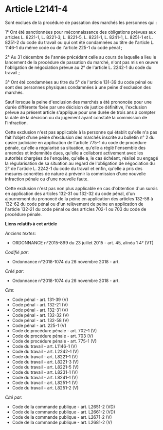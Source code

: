 # Article L2141-4

Sont exclues de la procédure de passation des marchés les personnes qui : 

1° Ont été sanctionnées pour méconnaissance des obligations prévues aux articles L. 8221-1, L. 8221-3, L. 8221-5, L. 8231-1,
L. 8241-1, L. 8251-1 et L. 8251-2 du code du travail ou qui ont été condamnées au titre de l'article L. 1146-1 du même code
ou de l'article 225-1 du code pénal ; 

2° Au 31 décembre de l'année précédant celle au cours de laquelle a lieu le lancement de la procédure de passation du marché,
n'ont pas mis en œuvre l'obligation de négociation prévue au 2° de l'article L. 2242-1 du code du travail ; 

3° Ont été condamnées au titre du 5° de l'article 131-39 du code pénal ou sont des personnes physiques condamnées à une peine
d'exclusion des marchés. 

Sauf lorsque la peine d'exclusion des marchés a été prononcée pour une durée différente fixée par une décision de justice
définitive, l'exclusion prévue au présent article s'applique pour une durée de trois ans à compter la date de la décision ou
du jugement ayant constaté la commission de l'infraction. 

Cette exclusion n'est pas applicable à la personne qui établit qu'elle n'a pas fait l'objet d'une peine d'exclusion des
marchés inscrite au bulletin n° 2 du casier judiciaire en application de l'article 775-1 du code de procédure pénale, qu'elle
a régularisé sa situation, qu'elle a réglé l'ensemble des amendes et indemnités dues, qu'elle a collaboré activement avec les
autorités chargées de l'enquête, qu'elle a, le cas échéant, réalisé ou engagé la régularisation de sa situation au regard de
l'obligation de négociation du 2° de l'article L. 2242-1 du code du travail et enfin, qu'elle a pris des mesures concrètes de
nature à prévenir la commission d'une nouvelle infraction pénale ou d'une nouvelle faute. 

Cette exclusion n'est pas non plus applicable en cas d'obtention d'un sursis en application des articles 132-31 ou 132-32 du
code pénal, d'un ajournement du prononcé de la peine en application des articles 132-58 à 132-62 du code pénal ou d'un
relèvement de peine en application de l'article 132-21 du code pénal ou des articles 702-1 ou 703 du code de procédure
pénale.

**Liens relatifs à cet article**

_Anciens textes_:

  - ORDONNANCE n°2015-899 du 23 juillet 2015 - art. 45, alinéa 1 4° (VT)

_Codifié par_:

  - Ordonnance n°2018-1074 du 26 novembre 2018 - art.

_Créé par_:

  - Ordonnance n°2018-1074 du 26 novembre 2018 - art.

_Cite_:

  - Code pénal - art. 131-39 (V)
  - Code pénal - art. 132-21 (V)
  - Code pénal - art. 132-31 (V)
  - Code pénal - art. 132-32 (V)
  - Code pénal - art. 132-58 (V)
  - Code pénal - art. 225-1 (V)
  - Code de procédure pénale - art. 702-1 (V)
  - Code de procédure pénale - art. 703 (V)
  - Code de procédure pénale - art. 775-1 (V)
  - Code du travail - art. L1146-1 (V)
  - Code du travail - art. L2242-1 (V)
  - Code du travail - art. L8221-1 (V)
  - Code du travail - art. L8221-3 (V)
  - Code du travail - art. L8221-5 (V)
  - Code du travail - art. L8231-1 (V)
  - Code du travail - art. L8241-1 (V)
  - Code du travail - art. L8251-1 (V)
  - Code du travail - art. L8251-2 (V)

_Cité par_:

  - Code de la commande publique - art. L2651-2 (VD)
  - Code de la commande publique - art. L2661-2 (VD)
  - Code de la commande publique - art. L2671-2 (V)
  - Code de la commande publique - art. L2681-2 (V)
